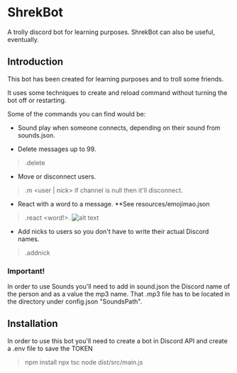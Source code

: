 #  ShrekBot
A trolly discord bot for learning purposes.
ShrekBot can also be useful, eventually. 

## Introduction
This bot has been created for learning purposes and to troll some friends. 

It uses some techniques to create and reload command without turning the bot off or restarting.

Some of the commands you can find would be:
  - Sound play when someone connects, depending on their sound from sounds.json. 
  
  - Delete messages up to 99.
  > .delete  <number of messages>
  
  - Move or disconnect users.
  > .m <user | nick> <channel> if channel is null then it'll disconnect. 
  
  - React with a word to a message. **See resources/emojimao.json
  > .react <word!>.
  ![alt text](https://github.com/AccelMR/ShrekBot/new/master/examples/react.jpg?raw=true)
  
  - Add nicks to users so you don't have to write their actual Discord names.
  > .addnick <nick> <Discord Name or another nick if the user already has one>
  
### Important! 
In order to use Sounds you'll need to add in sound.json the Discord name of the person and as a value the mp3 name. That .mp3 file has to be located in the directory under config.json "SoundsPath". 

## Installation
In order to use this bot you'll need to create a bot in Discord API and create a .env file to save the TOKEN

> npm install
> npx tsc
> node dist/src/main.js
